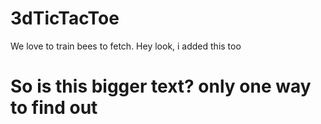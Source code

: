 # 3dTicTacToe
We love to train bees to fetch.
Hey look, i added this too
# So is this bigger text? only one way to find out
